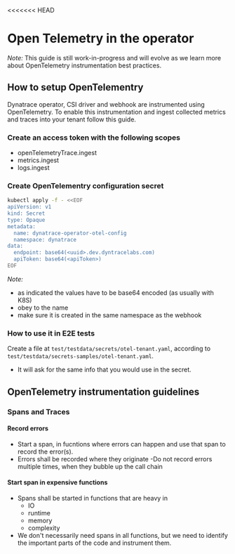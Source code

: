 <<<<<<< HEAD
# Open Telemetry in the operator

*Note:* This guide is still work-in-progress and will evolve as we learn more about OpenTelemetry instrumentation best practices.

## How to setup OpenTelementry

Dynatrace operator, CSI driver and webhook are instrumented using OpenTelemetry. To enable this instrumentation and ingest collected
metrics and traces into your tenant follow this guide.

### Create an access token with the following scopes

- openTelemetryTrace.ingest
- metrics.ingest
- logs.ingest

### Create OpenTelementry configuration secret

```bash
kubectl apply -f - <<EOF
apiVersion: v1
kind: Secret
type: Opaque
metadata:
  name: dynatrace-operator-otel-config
  namespace: dynatrace
data:
  endpoint: base64(<uuid>.dev.dyntracelabs.com)
  apiToken: base64(<apiToken>)
EOF
```

*Note:*

- as indicated the values have to be base64 encoded (as usually with K8S)
- obey to the name
- make sure it is created in the same namespace as the webhook

### How to use it in E2E tests

Create a file at `test/testdata/secrets/otel-tenant.yaml`, according to `test/testdata/secrets-samples/otel-tenant.yaml`.

- It will ask for the same info that you would use in the secret.

## OpenTelemetry instrumentation guidelines

### Spans and Traces

#### Record errors

- Start a span, in fucntions where errors can happen and use that span to record the error(s).
- Errors shall be recorded where they originate
-Do not record errors multiple times, when they bubble up the call chain

#### Start span in expensive functions

- Spans shall be started in functions that are heavy in
  - IO
  - runtime
  - memory
  - complexity
- We don't necessarily need spans in all functions, but we need to identify the important parts of the code and instrument them.
